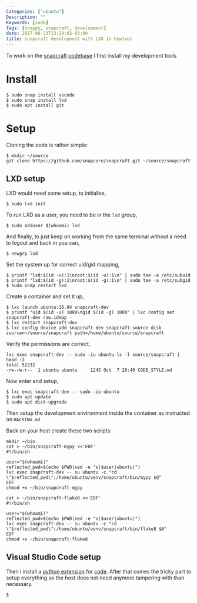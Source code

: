 ```yaml
---
Categories: ["ubuntu"]
Description: ""
Keywords: [code]
Tags: [snappy, snapcraft, development]
date: 2017-08-23T13:29:02-03:00
title: snapcraft development with LXD in bewteen
---
```


To work on the [snapcraft](https://snapcraft.io) [codebase](https://github.com/snapcore/snapcraft.git)
I first install my development tools

# Install
```
$ sudo snap install vscode
$ sudo snap install lxd
$ sudo apt install git
```

# Setup

Cloning the code is rather simple:
```
$ mkdir ~/source
git clone https://github.com/snapcore/snapcraft.git ~/source/snapcraft
```

## LXD setup
LXD would need some setup, to initialise,

```
$ sudo lxd init
```

To run LXD as a user, you need to be in the `lxd` group,
```
$ sudo adduser $(whoami) lxd
```

And finally, to just keep on working from the same terminal without a need
to logout and back in you can,
```
$ newgrp lxd
```

Set the system up for correct uid/gid mapping,
```
$ printf "lxd:$(id -u):1\nroot:$(id -u):1\n" | sudo tee -a /etc/subuid
$ printf "lxd:$(id -g):1\nroot:$(id -g):1\n" | sudo tee -a /etc/subgid
$ sudo snap restart lxd
```

Create a container and set it up,
```
$ lxc launch ubuntu:16.04 snapcraft-dev
$ printf "uid $(id -u) 1000\ngid $(id -g) 1000" | lxc config set snapcraft-dev raw.idmap -
$ lxc restart snapcraft-dev
$ lxc config device add snapcraft-dev snapcraft-source disk source=~/source/snapcraft path=/home/ubuntu/source/snapcraft
```

Verify the permissions are correct,
```
lxc exec snapcraft-dev -- sudo -iu ubuntu ls -l source/snapcraft | head -2
total 52232
-rw-rw-r--  1 ubuntu ubuntu     1245 Oct  7 20:40 CODE_STYLE.md
```

Now enter and setup,
```
$ lxc exec snapcraft-dev -- sudo -iu ubuntu
$ sudo apt update
$ sudo apt dist-upgrade
```

Then setup the development environment inside the container as instructed on `HACKING.md`

Back on your host create these two scripts:
```
mkdir ~/bin
cat > ~/bin/snapcraft-mypy <<'EOF'
#!/bin/sh

user="$(whoami)"
reflected_pwd=$(echo $PWD|sed -e "s|$user|ubuntu|")
lxc exec snapcraft-dev -- su ubuntu -c "cd \"$reflected_pwd\";/home/ubuntu/venv/snapcraft/bin/mypy $@"
EOF
chmod +x ~/bin/snapcraft-mypy

cat > ~/bin/snapcraft-flake8 <<'EOF'
#!/bin/sh

user="$(whoami)"
reflected_pwd=$(echo $PWD|sed -e "s|$user|ubuntu|")
lxc exec snapcraft-dev -- su ubuntu -c "cd \"$reflected_pwd\";/home/ubuntu/venv/snapcraft/bin/flake8 $@"
EOF
chmod +x ~/bin/snapcraft-flake8
```

## Visual Studio Code setup
Then I install a [python extension](https://marketplace.visualstudio.com/items?itemName=ms-python.python) for [code](https://code.visualstudio.com/).
After that comes the tricky part to setup everything so the host does not need anymore
tampering with than necessary.

```
$ 